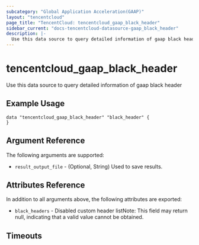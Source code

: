 ```yaml
---
subcategory: "Global Application Acceleration(GAAP)"
layout: "tencentcloud"
page_title: "TencentCloud: tencentcloud_gaap_black_header"
sidebar_current: "docs-tencentcloud-datasource-gaap_black_header"
description: |-
  Use this data source to query detailed information of gaap black header
---
```


# tencentcloud_gaap_black_header

Use this data source to query detailed information of gaap black header

## Example Usage

```hcl
data "tencentcloud_gaap_black_header" "black_header" {
}
```

## Argument Reference

The following arguments are supported:

* `result_output_file` - (Optional, String) Used to save results.

## Attributes Reference

In addition to all arguments above, the following attributes are exported:

* `black_headers` - Disabled custom header listNote: This field may return null, indicating that a valid value cannot be obtained.


## Timeouts

<no value>


